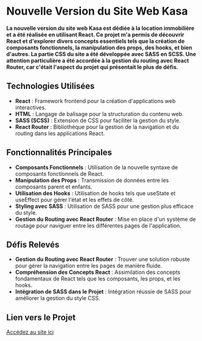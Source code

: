 # **Nouvelle Version du Site Web Kasa**

**La nouvelle version du site web Kasa est dédiée à la location immobilière et a été réalisée en utilisant React. Ce projet m'a permis de découvrir React et d'explorer divers concepts essentiels tels que la création de composants fonctionnels, la manipulation des props, des hooks, et bien d'autres. La partie CSS du site a été développée avec SASS en SCSS. Une attention particulière a été accordée à la gestion du routing avec React Router, car c'était l'aspect du projet qui présentait le plus de défis.**

## **Technologies Utilisées**

-  **React** : Framework frontend pour la création d'applications web interactives.
-  **HTML** : Langage de balisage pour la structuration du contenu web.
-  **SASS (SCSS)** : Extension de CSS pour faciliter la gestion du style.
-  **React Router** : Bibliothèque pour la gestion de la navigation et du routing dans les applications React.

## **Fonctionnalités Principales**

-  **Composants Fonctionnels** : Utilisation de la nouvelle syntaxe de composants fonctionnels de React.
-  **Manipulation des Props** : Transmission de données entre les composants parent et enfants.
-  **Utilisation des Hooks** : Utilisation de hooks tels que useState et useEffect pour gérer l'état et les effets de côté.
-  **Styling avec SASS** : Utilisation de SASS pour une gestion plus efficace du style.
-  **Gestion du Routing avec React Router** : Mise en place d'un système de routage pour naviguer entre les différentes pages de l'application.

## **Défis Relevés**

-  **Gestion du Routing avec React Router** : Trouver une solution robuste pour gérer la navigation entre les pages de manière fluide.
-  **Compréhension des Concepts React** : Assimilation des concepts fondamentaux de React tels que les composants, les props, et les hooks.
-  **Intégration de SASS dans le Projet** : Intégration réussie de SASS pour améliorer la gestion du style CSS.

## **Lien vers le Projet**

[Accédez au site ici](https://schnell10.github.io/Kasa-page-React/)
